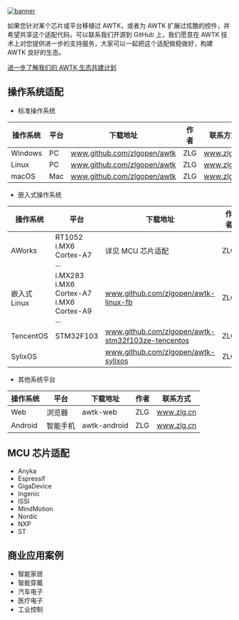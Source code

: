 [![banner](images/awtk_ecology_banner.jpg)](awtk_ecology_intro.md)

如果您针对某个芯片或平台移植过 AWTK，或者为 AWTK 扩展过炫酷的控件，并希望共享这个适配代码，可以联系我们开源到 GitHub 上，我们愿意在 AWTK 技术上对您提供进一步的支持服务，大家可以一起把这个适配做稳做好，构建 AWTK 良好的生态。

[进一步了解我们的 AWTK 生态共建计划](awtk_ecology_intro.md)



## 操作系统适配

- 标准操作系统

| 操作系统 | 平台 | 下载地址                    | 作者 | 联系方式   |
| -------- | ---- | --------------------------- | ---- | ---------- |
| Windows  | PC   | www.github.com/zlgopen/awtk | ZLG  | www.zlg.cn |
| Linux    | PC   | www.github.com/zlgopen/awtk | ZLG  | www.zlg.cn |
| macOS    | Mac  | www.github.com/zlgopen/awtk | ZLG  | www.zlg.cn |

- 嵌入式操作系统

| 操作系统     | 平台                                                    | 下载地址                                          | 作者 | 联系方式   |
| ------------ | ------------------------------------------------------- | ------------------------------------------------- | ---- | ---------- |
| AWorks       | RT1052<br/>i.MX6 Cortex-A7<br/>...                      | 详见 MCU 芯片适配                                 | ZLG  | www.zlg.cn |
| 嵌入式 Linux | i.MX283<br/>i.MX6 Cortex-A7<br/>i.MX6 Cortex-A9<br/>... | www.github.com/zlgopen/awtk-linux-fb              | ZLG  | www.zlg.cn |
| TencentOS    | STM32F103                                               | www.github.com/zlgopen/awtk-stm32f103ze-tencentos | ZLG  | www.zlg.cn |
| SylixOS      |                                                         | www.github.com/zlgopen/awtk-sylixos               | ZLG  | www.zlg.cn |

- 其他系统平台

| 操作系统 | 平台     | 下载地址     | 作者 | 联系方式   |
| -------- | -------- | ------------ | ---- | ---------- |
| Web      | 浏览器   | awtk-web     | ZLG  | www.zlg.cn |
| Android  | 智能手机 | awtk-android | ZLG  | www.zlg.cn |




## MCU 芯片适配

- Anyka
- Espressif
- GigaDevice
- Ingenic
- ISSI
- MindMotion
- Nordic
- NXP
- ST



## 商业应用案例

- 智能家居
- 智能穿戴
- 汽车电子
- 医疗电子
- 工业控制